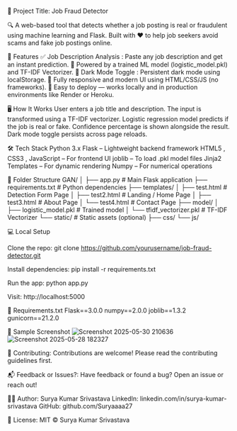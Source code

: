 🎯 Project Title: Job Fraud Detector

🔍 A web-based tool that detects whether a job posting is real or fraudulent using machine learning and Flask.
Built with ❤️ to help job seekers avoid scams and fake job postings online.

📌 Features
✅ Job Description Analysis : Paste any job description and get an instant prediction.
🧠 Powered by a trained ML model (logistic_model.pkl) and TF-IDF Vectorizer.
🌙 Dark Mode Toggle : Persistent dark mode using localStorage.
🧱 Fully responsive and modern UI using HTML/CSS/JS (no frameworks).
🚀 Easy to deploy — works locally and in production environments like Render or Heroku.

🖥️ How It Works
User enters a job title and description.
The input is transformed using a TF-IDF vectorizer.
Logistic regression model predicts if the job is real or fake.
Confidence percentage is shown alongside the result.
Dark mode toggle persists across page reloads.

🛠 Tech Stack
Python 3.x
Flask – Lightweight backend framework
HTML5 , CSS3 , JavaScript – For frontend UI
joblib – To load .pkl model files
Jinja2 Templates – For dynamic rendering
Numpy – For numerical operations

📁 Folder Structure
GAN/
│
├── app.py                  # Main Flask application
├── requirements.txt        # Python dependencies
├── templates/
│   ├── test.html           # Detection Form Page
│   ├── test2.html          # Landing / Home Page
│   ├── test3.html          # About Page
│   └── test4.html          # Contact Page
├── model/
│   ├── logistic_model.pkl  # Trained model
│   └── tfidf_vectorizer.pkl # TF-IDF Vectorizer
└── static/                 # Static assets (optional)
    ├── css/
    └── js/

💻 Local Setup

Clone the repo:
git clone https://github.com/yourusername/job-fraud-detector.git 

Install dependencies:
pip install -r requirements.txt

Run the app:
python app.py

Visit:
http://localhost:5000

📝 Requirements.txt
Flask==3.0.0
numpy==2.0.0
joblib==1.3.2
gunicorn==21.2.0

📌 Sample Screenshot
![Screenshot 2025-05-30 210636](https://github.com/user-attachments/assets/53aa47ee-f901-49c3-a185-4acd245d6093)
![Screenshot 2025-05-28 182327](https://github.com/user-attachments/assets/aa0bbdc6-2bf4-40b4-8fd5-68e982a88db5)

🤝 Contributing:
Contributions are welcome! Please read the contributing guidelines first.

📬 Feedback or Issues?:
Have feedback or found a bug? Open an issue or reach out!

👨‍💻 Author:
Surya Kumar Srivastava
LinkedIn: linkedin.com/in/surya-kumar-srivastava
GitHub: github.com/Suryaaaa27

📜 License:
MIT © Surya Kumar Srivastava
